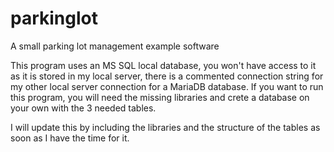 # parkinglot
A small parking lot management example software

This program uses an MS SQL local database, you won't have access to it as it is stored in my local server, there is a commented connection string for my other local server connection for a MariaDB database.
If you want to run this program, you will need the missing libraries and crete a database on your own with the 3 needed tables.

I will update this by including the libraries and the structure of the tables as soon as I have the time for it.
